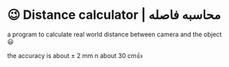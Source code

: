 # 😉 Distance calculator | محاسبه فاصله 
a program to calculate real world distance between camera and the object😃

the accuracy is about ± 2 mm n about 30 cm👍
